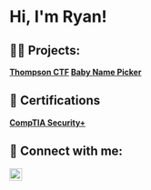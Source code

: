 <h1>Hi, I'm Ryan! 
<h2>👨‍💻 Projects:</h2>
<b>
<a href=https://github.com/RyanWhite74/Thompson/blob/main/README.md#enroll-beta>Thompson CTF</a>
<b></b>
<a href=https://github.com/RyanWhite74/Baby-name-picker>Baby Name Picker</a>

<h2>📜 Certifications</h2>
<b><a href=https://www.credly.com/badges/0ee0c69b-a658-45a0-b264-e33247ad2d3f/public_url>CompTIA Security+</a></b>
  

<h2> 🤳 Connect with me:</h2>

[<img align="left" alt="JoshMadakor | Twitter" width="22px" src="https://cdn.jsdelivr.net/npm/simple-icons@v3/icons/twitter.svg" />][twitter]


[twitter]: https://twitter.com/RyanAWhite74
